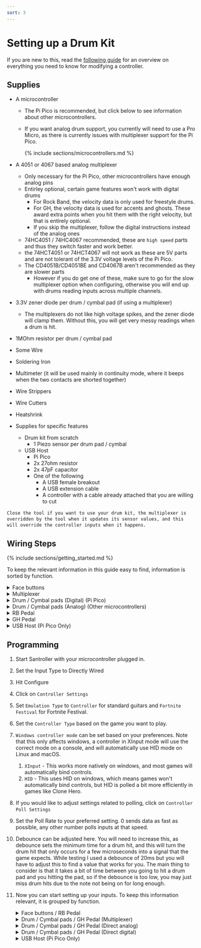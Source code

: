 ```yaml
---
sort: 3
---
```


# Setting up a Drum Kit

If you are new to this, read the [following guide](https://santroller.tangentmc.net/wiring_guides/general.html) for an overview on everything you need to know for modifying a controller.

## Supplies

- A microcontroller

  - The Pi Pico is recommended, but click below to see information about other microcontrollers.
  - If you want analog drum support, you currently will need to use a Pro Micro, as there is currently issues with multiplexer support for the Pi Pico.

    {% include sections/microcontrollers.md %}

- A 4051 or 4067 based analog multiplexer
  - Only necessary for the Pi Pico, other microcontrollers have enough analog pins
  - Entirley optional, certain game features won't work with digital drums
    - For Rock Band, the velocity data is only used for freestyle drums.
    - For GH, the velocity data is used for accents and ghosts. These award extra points when you hit them with the right velocity, but that is entirely optional.
    - If you skip the multiplexer, follow the digital instructions instead of the analog ones
  - 74HC4051 / 74HC4067 recommended, these are `high speed` parts and thus they switch faster and work better.
  - the 74HCT4051 or 74HCT4067 will not work as these are 5V parts and are not tolerant of the 3.3V voltage levels of the Pi Pico.
  - The CD4051B/CD4051BE and CD4067B aren't recommended as they are slower parts
    - However if you do get one of these, make sure to go for the slow multiplexer option when configuring, otherwise you will end up with drums reading inputs across multiple channels.

- 3.3V zener diode per drum / cymbal pad (if using a multiplexer)
  - The multiplexers do not like high voltage spikes, and the zener diode will clamp them. Without this, you will get very messy readings when a drum is hit.

- 1MOhm resistor per drum / cymbal pad
- Some Wire
- Soldering Iron
- Multimeter (it will be used mainly in continuity mode, where it beeps when the two contacts are shorted together)
- Wire Strippers
- Wire Cutters
- Heatshrink

- Supplies for specific features
  - Drum kit from scratch
    - 1 Piezo sensor per drum pad / cymbal
  - USB Host
    - Pi Pico
    - 2x 27ohm resistor
    - 2x 47pF capacitor
    - One of the following
      - A USB female breakout
      - A USB extension cable
      - A controller with a cable already attached that you are willing to cut

```note
Close the tool if you want to use your drum kit, the multiplexer is overridden by the tool when it updates its sensor values, and this will override the controller inputs when it happens.
```

## Wiring Steps

{% include sections/getting_started.md %}

To keep the relevant information in this guide easy to find, information is sorted by function.

<details>
    <summary>Face buttons</summary>

1. Trace the pads on the drum PCB that contains the face buttons. The face buttons should have a common ground, you should see this as a trace that connects multiple buttons together. Find some way to connect a wire to this, if there is a test pad or something you can solder to, solder your wire to that, otherwise you will need to scrape back one of the traces with a knife so you can solder to that. Solder this to ground on your microcontroller.
2. Follow the traces for the other side of each button, and solder a wire to them in a similar way as the common wire. Then solder that to a digital pin on your microcontroller.

</details>

<details>
    <summary>Multiplexer</summary>

[![4051](/assets/images/cd4051.png)](/assets/images/cd4051.png)
[![4067](/assets/images/cd4067.png)](/assets/images/cd4067.png)

1. Wire V<sub>DD</sub> on the multiplexer to 3v3 on the Pico.
2. Wire V<sub>SS</sub> to GND on your Pico
3. If your multiplexer has a V<sub>EE</sub>, also wire that to ground on the Pi Pico. V<sub>EE</sub> allows for using the multiplexer with negative voltages, but since we aren't doing this we set it to ground to disable that feature.
4. Also wire INH / Inhibit to ground, if this exists on your multiplexer. This pin disables the I/O if it is driven high, so we ground it to make sure the chip is always enabled.
5. Wire the analog output (Often labelled COM or common in/out, but also labelled SIG on some breakout boards) on the multiplexer to an analog pin on your Pi Pico.
6. Wire A/S0, B/S1 and C/S2 (and D/S3 for the 16 channel multiplexer) to seperate digital pins on your Pi Pico.
7. Wire each drum pad to a different channel on the multiplexer.

</details>

<details>
    <summary>Drum / Cymbal pads (Digital) (Pi Pico)</summary>

1. Disconnect the piezos from the main drum PCB.
2. Solder the black wire from the piezo to ground.
3. Solder the red wire to a digital pin on your microcontroller
4. Solder a 1Mohm resistor between the red and black wires on the piezo.

</details>

<details>
    <summary>Drum / Cymbal pads (Analog) (Other microcontrollers)</summary>

1. Disconnect the piezos from the main drum PCB.
2. Solder the black wire from the piezo to ground.
3. Solder the red wire to an analog input on the multiplexer for the Pi Pico, or to an analog pin on your micocontroller if your microcontroller has enough analog pins.
4. Solder a 1Mohm resistor between the red (multiplexer) side of the piezo and ground
5. Solder a diode between the red (multiplexer) side of the piezo and ground. The black stripe on the diode should connect to the red side of the multiplexer.

</details>

<details>
    <summary>RB Pedal</summary>

1. The pedal connector has two wires coming out of it. Connect one to ground and one to a digital pin on your microcontroller.

</details>

<details>
    <summary>GH Pedal</summary>

1. Solder the one wire from the pedal connector to ground.
2. Solder the other wire to an analog input on the multiplexer for the Pi Pico, or to an analog pin on your micocontroller if your microcontroller has enough analog pins.
3. Solder a 1Mohm resistor between the two wires on the pedal connector.

</details>

<details>
    <summary>USB Host (Pi Pico Only)</summary>
If you want to use your controller on an unmodifed Xbox 360 or Xbox One or Xbox Series, you can wire a USB port to the Pi Pico.

[![usb](/assets/images/usb.png)](/assets/images/usb.png)

1. If you are using a USB extension cable, cut it in half and expose the four cables.
2. Hook up the V+ / VBUS (Red) to the VBUS pin on your Pi Pico
3. Hook up the V- / GND (Black) to ground on your Pi Pico
4. Hook up D+ (Green) to one side of a 27ohm resistor and the other side to a unused digital pin.
5. Hook up D- (White) to one side of a 27ohm resistor and the other side to the digital pin directly after D+. For example, you can hook up D+ to GP2 and D- to GP3.
6. Connect a 47pF capacitor between D+ and ground
7. Connect a 47pF capacitor between D- and ground

</details>

## Programming

1.  Start Santroller with your microcontroller plugged in.
2.  Set the Input Type to Directly Wired
3.  Hit Configure
4.  Click on `Controller Settings`
5.  Set `Emulation Type` to `Controller` for standard guitars and `Fortnite Festival` for Fortnite Festival.
6.  Set the `Controller Type` based on the game you want to play.
7.  `Windows controller mode` can be set based on your preferences. Note that this only affects windows, a controller in XInput mode will use the correct mode on a console, and will automatically use HID mode on Linux and macOS.
    1. `XInput` - This works more natively on windows, and most games will automatically bind controls.
    2. `HID` - This uses HID on windows, which means games won't automatically bind controls, but HID is polled a bit more efficiently in games like Clone Hero.
8.  If you would like to adjust settings related to polling, click on `Controller Poll Settings`
9.  Set the Poll Rate to your preferred setting. 0 sends data as fast as possible, any other number polls inputs at that speed.
10. Debounce can be adjusted here. You will need to increase this, as debounce sets the minimum time for a drum hit, and this will turn the drum hit that only occurs for a few microseconds into a signal that the game expects. While testing I used a debounce of 20ms but you will have to adjust this to find a value that works for you. The main thing to consider is that it takes a bit of time between you going to hit a drum pad and you hitting the pad, so if the debounce is too low, you may just miss drum hits due to the note not being on for long enough.
11. Now you can start setting up your inputs. To keep this information relevant, it is grouped by function.
    <details>
      <summary>Face buttons / RB Pedal</summary>

    1. Click on the button you want to configure, and make sure the `Input Type` is set to `Digital Pin Input`.
    2. Click on the `Find Pin` button, and then press the button on the guitar. If you have wired everything correctly, the tool should detect the pin and the icon for that button should now light up whenever the button is pressed.

    </details>

    <details>
      <summary>Drum / Cymbal pads / GH Pedal (Multiplexer)</summary>

    1. Click on the drum pad in question
    2. Set the `Input Type` to multiplexer
    3. Set the S0, S1, S2 (and S3 for a 4067 based multiplexer) pins
    4. Set the analog output / SIG / COM pin to the analog pin you wired it to
    5. Hit the drum pad in question. You should see the raw value for the drum pad change.
    6. Hit the pad lightly, and drag the minimum up so that it registers small hits.
    7. Hit nearby pads and make sure that the vibrations from those pads don't activate the pad you are configuring. If they do, then increase the minimum. You should end up with each pad registering hits, without crosstalk or needing to hit the pads too hard.

    </details>

    <details>
      <summary>Drum / Cymbal pads / GH Pedal (Direct analog)</summary>

    1. Click on the drum pad in question
    2. Set the input type to `Analog Pin Input`
    3. Click on `Find Pin` and then hit the drum pad in question, it should detect the drum that was just hit.
    4. Hit the drum pad in question. You should see the raw value for the drum pad change.
    5. Hit the pad lightly, and drag the minimum up so that it registers small hits.
    6. Hit nearby pads and make sure that the vibrations from those pads don't activate the pad you are configuring. If they do, then increase the minimum. You should end up with each pad registering hits, without crosstalk or needing to hit the pads too hard.

    </details>

    <details>
      <summary>Drum / Cymbal pads / GH Pedal (Direct digital)</summary>

    1. Click on the drum pad in question
    2. Set the input type to `Digital Pin Input`
    3. Click on `Find Pin` and then hit the drum pad in question, it should detect the drum that was just hit.

    </details>

    <details>
      <summary>USB Host (Pi Pico Only)</summary>

    1. Click on Add setting
    2. Find and add `USB Host inputs`
    3. Bind D+
    4. Hit Save
    5. If you plug in a supported controller, the tool should detect it and tell you what it is.
    6. If you have a modded xbox and are using `usbdsecpatch`, you can disable `Authentication for Xbox 360`.

    </details>
